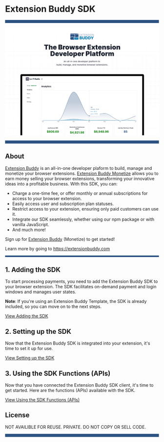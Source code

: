 # Extension Buddy SDK

<hr style="height: 10px; background-color: #2C5282">
<img alt="Extension Buddy SDK Readme" src="assets/extension-buddy-homepage.png"/>
<br>
<hr style="height: 10px; background-color: #2C5282">

## About
[Extension Buddy](https://extensionbuddy.com) is an all-in-one developer plaform to build, manage and monetize your browser extensions. [Extension Buddy Monetize](https://extensionbuddy.com/monetize)  allows you to earn money selling your browser extensions, transforming your innovative ideas into a profitable business. With this SDK, you can: 

- Charge a one-time fee, or offer monthly or annual subscriptions for access to your browser extension.
- Easily access user and subscription plan statuses.
- Restrict access to your extension, ensuring only paid customers can use it.
- Integrate our SDK seamlessly, whether using our npm package or with vanilla JavaScript.
- And much more!

Sign up for [Extension Buddy](https://extensionbuddy.com/signup) (Monetize) to get started!

Learn more by going to https://extensionbuddy.com

<hr style="height: 5px; background-color: #2C5282">

## 1. Adding the SDK

To start processing payments, you need to add the Extension Buddy SDK to your browser extension. The SDK facilitates on-demand payment and login windows and manages user states.

**Note**: If you're using an Extension Buddy Template, the SDK is already included, so you can move on to the next steps.

[View Adding the SDK](docs/ADDING_SDK.md)

## 2. Setting up the SDK

Now that the Extension Buddy SDK is integrated into your extension, it's time to set it up for use.

[View Setting up the SDK](docs/SETUP_SDK.md)

## 3. Using the SDK Functions (APIs)

Now that you have connected the Extension Buddy SDK client, it's time to get started. Here are the functions (APIs) available with the SDK.

[View Using the SDK Functions (APIs)](docs/SDK_FUNCTIONS.md)

## License

NOT AVAILIBLE FOR REUSE. PRIVATE. DO NOT COPY OR SELL CODE.

<hr style="height: 10px; background-color: #2C5282">
